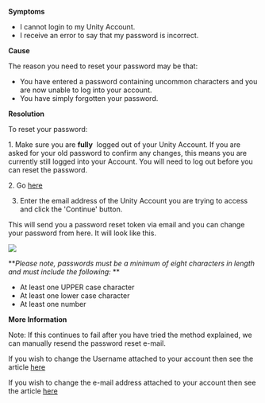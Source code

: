 
        

**<span class="wysiwyg-underline">Symptoms</span>** 

*   I cannot login to my Unity Account.
*   I receive an error to say that my password is incorrect.

**<span class="wysiwyg-underline">Cause</span>** 

The reason you need to reset your password may be that:

*   You have entered a password containing uncommon characters and you are now unable to log into your account.
*   You have simply forgotten your password.

**<span class="wysiwyg-underline">Resolution</span>** 

<span>To reset your password:</span>

<span>1. Make sure you are **fully**  logged out of your Unity Account. If you are asked for your old password to confirm any changes, this means you are currently still logged into your Account. You will need to log out before you can reset the password.</span>

<span>2. Go [here](https://accounts.unity3d.com/password/new)</span>

3. Enter the email address of the Unity Account you are trying to access and click the 'Continue' button.

This will send you a password reset token via email and you can change your password from here. It will look like this. 

![](/hc/en-us/article_attachments/203650966/Screen_Shot_2016-04-28_at_15.46.10.png)

***Please note, passwords must be a minimum of eight characters in length and must include the following:* ** 

*   At least one UPPER case character
*   At least one lower case character
*   At least one number

**<span class="wysiwyg-underline">More Information</span>** 

Note: If this continues to fail after you have tried the method explained, we can manually resend the password reset e-mail.

If you wish to change the Username attached to your account then see the article [here](/hc/en-us/articles/205053589)

If you wish to change the e-mail address attached to your account then see the article [here](/hc/en-us/articles/205752275)

      